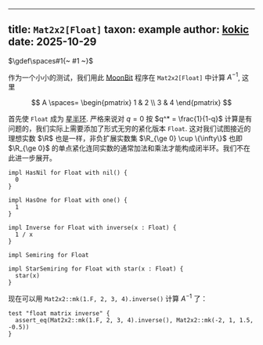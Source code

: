 
---
title: `Mat2x2[Float]`
taxon: example
author: [kokic](https://kokic.github.io)
date: 2025-10-29
---

$\gdef\spaces#1{~ #1 ~}$

作为一个小小的测试，我们用此 [MoonBit][moonbit] 程序在 `Mat2x2[Float]` 中计算 $A^{-1}$, 这里 

$$
A \spaces= \begin{pmatrix}
1 & 2 \\ 3 & 4
\end{pmatrix}
$$

首先使 `Float` 成为 [星半环](./traits.md). 严格来说对 $q=0$ 按 $q^* = \frac{1}{1-q}$ 计算是有问题的，我们实际上需要添加了形式无穷的紧化版本 `Float`. 这对我们试图接近的理想实数 $\R$ 也是一样，非负扩展实数集 $\R_{\ge 0} \cup \{\infty\}$ 也即 $\R_{\ge 0}$ 的单点紧化连同实数的通常加法和乘法才能构成闭半环。我们不在此进一步展开。

```mbt
impl HasNil for Float with nil() {
  0
}

impl HasOne for Float with one() {
  1
}

impl Inverse for Float with inverse(x : Float) {
  1 / x
}

impl Semiring for Float

impl StarSemiring for Float with star(x : Float) {
  star(x)
}
```

现在可以用 `Mat2x2::mk(1.F, 2, 3, 4).inverse()` 计算 $A^{-1}$ 了：


```mbt
test "float matrix inverse" {
  assert_eq(Mat2x2::mk(1.F, 2, 3, 4).inverse(), Mat2x2::mk(-2, 1, 1.5, -0.5))
}
```

[moonbit]: https://www.moonbitlang.cn/
